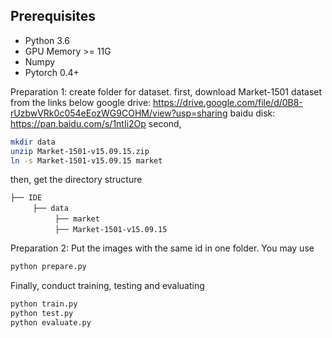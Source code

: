 ## Prerequisites
- Python 3.6
- GPU Memory >= 11G
- Numpy
- Pytorch 0.4+

Preparation 1: create folder for dataset.
first, download Market-1501 dataset from the links below
google drive: https://drive.google.com/file/d/0B8-rUzbwVRk0c054eEozWG9COHM/view?usp=sharing
baidu disk: https://pan.baidu.com/s/1ntIi2Op
second,
```bash
mkdir data
unzip Market-1501-v15.09.15.zip
ln -s Market-1501-v15.09.15 market
``` 
then, get the directory structure
``` 
├── IDE
　　　├── data
　　　　　　├── market
　　　　　　├── Market-1501-v15.09.15
``` 
Preparation 2: Put the images with the same id in one folder. You may use 
```bash
python prepare.py
```

Finally, conduct training, testing and evaluating
```bash
python train.py
python test.py
python evaluate.py
```


